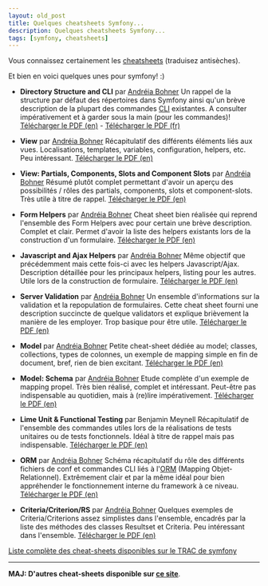 ```yaml
---
layout: old_post
title: Quelques cheatsheets Symfony...
description: Quelques cheatsheets Symfony...
tags: [symfony, cheatsheets]
---
```


Vous connaissez certainement les [cheatsheets][cheatsheets] (traduisez antisèches).

Et bien en voici quelques unes pour symfony! :)

* **Directory Structure and CLI** par [Andréia Bohner][directory-structure-and-cli-author]
Un rappel de la structure par défaut des répertoires dans Symfony ainsi qu'un brève description de la plupart des commandes [CLI][cli] existantes. A consulter impérativement et à garder sous la main (pour les commandes)!
[Télécharger le PDF (en)][directory-structure-and-cli-pdf-en] - [Télécharger le PDF (fr)][directory-structure-and-cli-pdf-fr]

* **View** par [Andréia Bohner][view-author]
Récapitulatif des différents éléments liés aux vues. Localisations, templates, variables, configuration, helpers, etc. Peu intéressant.
[Télécharger le PDF (en)][view-pdf-en]

* **View: Partials, Components, Slots and Component Slots** par [Andréia Bohner][view2-author]
Résumé plutôt complet permettant d'avoir un aperçu des possibilités / rôles des partials, components, slots et component-slots. Très utile à titre de rappel.
[Télécharger le PDF (en)][view2-pdf-en]

* **Form Helpers** par [Andréia Bohner][form-helpers-author]
Cheat sheet bien réalisée qui reprend l'ensemble des Form Helpers avec pour certain une brève description. Complet et clair. Permet d'avoir la liste des helpers existants lors de la construction d'un formulaire.
[Télécharger le PDF (en)][form-helpers-pdf-en]

* **Javascript and Ajax Helpers** par [Andréia Bohner][js-author]
Même objectif que précédemment mais cette fois-ci avec les helpers Javascript/Ajax. Description détaillée pour les principaux helpers, listing pour les autres. Utile lors de la construction de formulaire.
[Télécharger le PDF (en)][js-pdf-en]

* **Server Validation** par [Andréia Bohner][validation-author]
Un ensemble d'informations sur la validation et la repopulation de formulaires.  Cette cheat sheet fourni une description succincte de quelque validators et explique brièvement la manière de les employer. Trop basique pour être utile.
[Télécharger le PDF (en)][validation-pdf-en]

* **Model** par [Andréia Bohner][model-author]
Petite cheat-sheet dédiée au model; classes, collections, types de colonnes, un exemple de mapping simple en fin de document, bref, rien de bien excitant.
[Télécharger le PDF (en)][model-pdf-en]

* **Model: Schema** par [Andréia Bohner][model-schema-author]
Etude complète d'un exemple de mapping propel. Très bien réalisé, complet et intéressant. Peut-être pas indispensable au quotidien, mais à (re)lire impérativement.
[Télécharger le PDF (en)][model-schema-pdf-en]

* **Lime Unit & Functional Testing** par Benjamin Meynell
Récapitulatif de l'ensemble des commandes utiles lors de la réalisations de tests unitaires ou de tests fonctionnels. Idéal à titre de rappel mais pas indispensable.
[Télécharger le PDF (en)][lime-pdf-en]

* **ORM** par [Andréia Bohner][orm-author]
Schéma récapitulatif du rôle des différents fichiers de conf et commandes CLI liés à l'[ORM][orm] (Mapping Objet-Relationnel). Extrêmement clair et par la même idéal pour bien appréhender le fonctionnement interne du framework à ce niveau.
[Télécharger le PDF (en)][orm-pdf-en]

* **Criteria/Criterion/RS** par [Andréia Bohner][criteria-author]
Quelques exemples de Criteria/Criterions assez simplistes dans l'ensemble, encadrés par la liste des méthodes des classes Resultset et Criteria. Peu intéressant dans l'ensemble.
[Télécharger le PDF (en)][criteria-pdf-en]

[Liste complète des cheat-sheets disponibles sur le TRAC de symfony][cheatsheets-list]

---

**MAJ: D'autres cheat-sheets disponible sur [ce site][other-cheatsheets-list]**.




[cheatsheets]: http://fr.wikipedia.org/wiki/Cheatsheet "Cheatsheets sur wikipedia"

[directory-structure-and-cli-author]: http://andreiabohner.wordpress.com/2007/03/03/symfony-cheat-sheet-estrutura-de-diretorio-e-cli-linha-de-comando/ "Blog de Andreia Bohner"
[cli]: http://fr.wikipedia.org/wiki/Command-line_interface "Définition de CLI sur Wikipedia"
[directory-structure-and-cli-pdf-en]: /uploads/posts/2009-08-24/directory-structure-and-cli-en.pdf
[directory-structure-and-cli-pdf-fr]: /uploads/posts/2009-08-24/directory-structure-and-cli-fr.pdf

[view-author]: http://andreiabohner.wordpress.com/2007/08/06/symfony-cheat-sheet-view/ "Blog de Andreia Bohner"
[view-pdf-en]: /uploads/posts/2009-08-24/view-en.pdf

[view2-author]: http://andreiabohner.wordpress.com/2007/08/12/dry-partials-components-slots-e-component-slots-do-symfony/ "Blog de Andreia Bohner"
[view2-pdf-en]: /uploads/posts/2009-08-24/view2-en.pdf

[form-helpers-author]: http://andreiabohner.wordpress.com/2007/06/28/symfony-cheat-sheet-form-helpers/ "Blog de Andreia Bohner"
[form-helpers-pdf-en]: /uploads/posts/2009-08-24/form-helpers-en.pdf

[js-author]: http://andreiabohner.wordpress.com/2007/06/08/symfony-cheat-cheet-helpers-javascript-e-ajax/ "Blog de Andreia Bohner"
[js-pdf-en]: /uploads/posts/2009-08-24/helpers-en.pdf

[validation-author]: http://andreiabohner.wordpress.com/2007/07/14/symfony-cheat-sheet-validacao-no-servidor/ "Blog de Andreia Bohner"
[validation-pdf-en]: /uploads/posts/2009-08-24/validation-en.pdf

[model-author]: http://andreiabohner.wordpress.com/2007/08/29/symfony-cheat-sheet-modelo/ "Blog de Andreia Bohner"
[model-pdf-en]: /uploads/posts/2009-08-24/model-en.pdf

[model-schema-author]: http://andreiabohner.wordpress.com/2007/09/01/symfony-cheat-sheet-schema/ "Blog de Andreia Bohner"
[model-schema-pdf-en]: /uploads/posts/2009-08-24/model-schema-en.pdf

[lime-pdf-en]: /uploads/posts/2009-08-24/lime-cheat-en.pdf

[orm-author]: http://andreiabohner.wordpress.com/2007/02/11/orm-symfony-e-propel/ "Blog de Andreia Bohner"
[orm]: http://fr.wikipedia.org/wiki/Mapping_objet-relationnel "Définition d'un ORM sur wikipedia"
[orm-pdf-en]: /uploads/posts/2009-08-24/orm-en.pdf

[criteria-author]: http://andreiabohner.wordpress.com/2008/01/04/symfony-cheat-sheet-criteriacriterionrs/ "Blog de Andreia Bohner"
[criteria-pdf-en]: /uploads/posts/2009-08-24/criteria-en.pdf

[cheatsheets-list]: http://trac.symfony-project.org/wiki/CheatSheets "Liste des cheat-sheets disponibles sur le TRAC de symfony"
[other-cheatsheets-list]: http://devcheatsheet.com/tag/symfony/ "Cheat Sheets Symfony"
